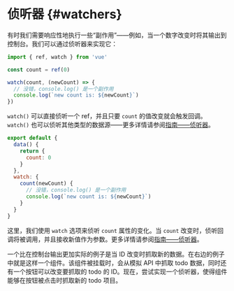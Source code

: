 # 侦听器 {#watchers}

有时我们需要响应性地执行一些“副作用”——例如，当一个数字改变时将其输出到控制台。我们可以通过侦听器来实现它：

<div class="composition-api">

```js
import { ref, watch } from 'vue'

const count = ref(0)

watch(count, (newCount) => {
  // 没错，console.log() 是一个副作用
  console.log(`new count is: ${newCount}`)
})
```

`watch()` 可以直接侦听一个 ref，并且只要 `count` 的值改变就会触发回调。`watch()` 也可以侦听其他类型的数据源——更多详情请参阅<a target="_blank" href="/guide/essentials/watchers.html">指南——侦听器</a>。

</div>
<div class="options-api">

```js
export default {
  data() {
    return {
      count: 0
    }
  },
  watch: {
    count(newCount) {
      // 没错，console.log() 是一个副作用
      console.log(`new count is: ${newCount}`)
    }
  }
}
```

这里，我们使用 `watch` 选项来侦听 `count` 属性的变化。当 `count` 改变时，侦听回调将被调用，并且接收新值作为参数。更多详情请参阅<a target="_blank" href="/guide/essentials/watchers.html">指南——侦听器</a>。

</div>

一个比在控制台输出更加实际的例子是当 ID 改变时抓取新的数据。在右边的例子中就是这样一个组件。该组件被挂载时，会从模拟 API 中抓取 todo 数据，同时还有一个按钮可以改变要抓取的 todo 的 ID。现在，尝试实现一个侦听器，使得组件能够在按钮被点击时抓取新的 todo 项目。
